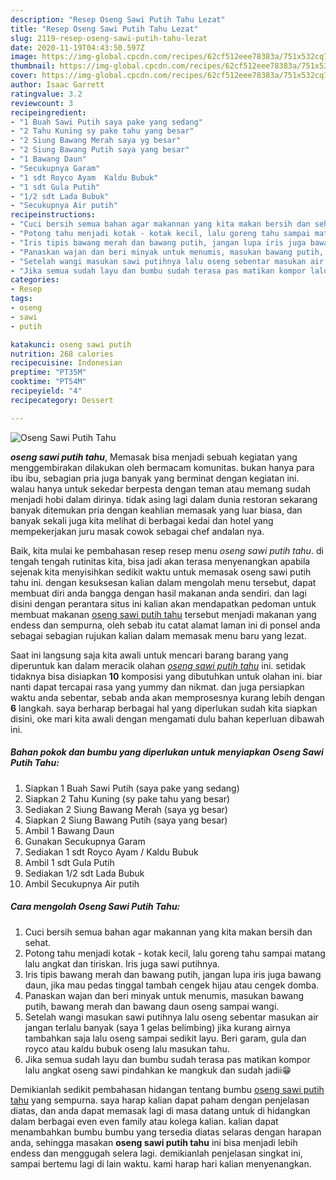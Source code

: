 ```yaml
---
description: "Resep Oseng Sawi Putih Tahu Lezat"
title: "Resep Oseng Sawi Putih Tahu Lezat"
slug: 2119-resep-oseng-sawi-putih-tahu-lezat
date: 2020-11-19T04:43:50.597Z
image: https://img-global.cpcdn.com/recipes/62cf512eee78383a/751x532cq70/oseng-sawi-putih-tahu-foto-resep-utama.jpg
thumbnail: https://img-global.cpcdn.com/recipes/62cf512eee78383a/751x532cq70/oseng-sawi-putih-tahu-foto-resep-utama.jpg
cover: https://img-global.cpcdn.com/recipes/62cf512eee78383a/751x532cq70/oseng-sawi-putih-tahu-foto-resep-utama.jpg
author: Isaac Garrett
ratingvalue: 3.2
reviewcount: 3
recipeingredient:
- "1 Buah Sawi Putih saya pake yang sedang"
- "2 Tahu Kuning sy pake tahu yang besar"
- "2 Siung Bawang Merah saya yg besar"
- "2 Siung Bawang Putih saya yang besar"
- "1 Bawang Daun"
- "Secukupnya Garam"
- "1 sdt Royco Ayam  Kaldu Bubuk"
- "1 sdt Gula Putih"
- "1/2 sdt Lada Bubuk"
- "Secukupnya Air putih"
recipeinstructions:
- "Cuci bersih semua bahan agar makannan yang kita makan bersih dan sehat."
- "Potong tahu menjadi kotak - kotak kecil, lalu goreng tahu sampai matang lalu angkat dan tiriskan. Iris juga sawi putihnya."
- "Iris tipis bawang merah dan bawang putih, jangan lupa iris juga bawang daun, jika mau pedas tinggal tambah cengek hijau atau cengek domba."
- "Panaskan wajan dan beri minyak untuk menumis, masukan bawang putih, bawang merah dan bawang daun oseng sampai wangi."
- "Setelah wangi masukan sawi putihnya lalu oseng sebentar masukan air jangan terlalu banyak (saya 1 gelas belimbing) jika kurang airnya tambahkan saja lalu oseng sampai sedikit layu. Beri garam, gula dan royco atau kaldu bubuk oseng lalu masukan tahu."
- "Jika semua sudah layu dan bumbu sudah terasa pas matikan kompor lalu angkat oseng sawi pindahkan ke mangkuk dan sudah jadii😁"
categories:
- Resep
tags:
- oseng
- sawi
- putih

katakunci: oseng sawi putih 
nutrition: 268 calories
recipecuisine: Indonesian
preptime: "PT35M"
cooktime: "PT54M"
recipeyield: "4"
recipecategory: Dessert

---
```



![Oseng Sawi Putih Tahu](https://img-global.cpcdn.com/recipes/62cf512eee78383a/751x532cq70/oseng-sawi-putih-tahu-foto-resep-utama.jpg)

<b><i>oseng sawi putih tahu</i></b>, Memasak bisa menjadi sebuah kegiatan yang menggembirakan dilakukan oleh bermacam komunitas. bukan hanya para ibu ibu, sebagian pria juga banyak yang berminat dengan kegiatan ini. walau hanya untuk sekedar berpesta dengan teman atau memang sudah menjadi hobi dalam dirinya. tidak asing lagi dalam dunia restoran sekarang banyak ditemukan pria dengan keahlian memasak yang luar biasa, dan banyak sekali juga kita melihat di berbagai kedai dan hotel yang mempekerjakan juru masak cowok sebagai chef andalan nya.



Baik, kita mulai ke pembahasan resep resep menu <i>oseng sawi putih tahu</i>. di tengah tengah rutinitas kita, bisa jadi akan terasa menyenangkan apabila sejenak kita menyisihkan sedikit waktu untuk memasak oseng sawi putih tahu ini. dengan kesuksesan kalian dalam mengolah menu tersebut, dapat membuat diri anda bangga dengan hasil makanan anda sendiri. dan lagi disini dengan perantara situs ini kalian akan mendapatkan pedoman untuk membuat makanan <u>oseng sawi putih tahu</u> tersebut menjadi makanan yang endess dan sempurna, oleh sebab itu catat alamat laman ini di ponsel anda sebagai sebagian rujukan kalian dalam memasak menu baru yang lezat.


Saat ini langsung saja kita awali untuk mencari barang barang yang diperuntuk kan dalam meracik olahan <u><i>oseng sawi putih tahu</i></u> ini. setidak tidaknya bisa disiapkan <b>10</b> komposisi yang dibutuhkan untuk olahan ini. biar nanti dapat tercapai rasa yang yummy dan nikmat. dan juga persiapkan waktu anda sebentar, sebab anda akan memprosesnya kurang lebih dengan <b>6</b> langkah. saya berharap berbagai hal yang diperlukan sudah kita siapkan disini, oke mari kita awali dengan mengamati dulu bahan keperluan dibawah ini.

<!--inarticleads1-->

##### Bahan pokok dan bumbu yang diperlukan untuk menyiapkan Oseng Sawi Putih Tahu:

1. Siapkan 1 Buah Sawi Putih (saya pake yang sedang)
1. Siapkan 2 Tahu Kuning (sy pake tahu yang besar)
1. Sediakan 2 Siung Bawang Merah (saya yg besar)
1. Siapkan 2 Siung Bawang Putih (saya yang besar)
1. Ambil 1 Bawang Daun
1. Gunakan Secukupnya Garam
1. Sediakan 1 sdt Royco Ayam / Kaldu Bubuk
1. Ambil 1 sdt Gula Putih
1. Sediakan 1/2 sdt Lada Bubuk
1. Ambil Secukupnya Air putih




<!--inarticleads2-->

##### Cara mengolah Oseng Sawi Putih Tahu:

1. Cuci bersih semua bahan agar makannan yang kita makan bersih dan sehat.
1. Potong tahu menjadi kotak - kotak kecil, lalu goreng tahu sampai matang lalu angkat dan tiriskan. Iris juga sawi putihnya.
1. Iris tipis bawang merah dan bawang putih, jangan lupa iris juga bawang daun, jika mau pedas tinggal tambah cengek hijau atau cengek domba.
1. Panaskan wajan dan beri minyak untuk menumis, masukan bawang putih, bawang merah dan bawang daun oseng sampai wangi.
1. Setelah wangi masukan sawi putihnya lalu oseng sebentar masukan air jangan terlalu banyak (saya 1 gelas belimbing) jika kurang airnya tambahkan saja lalu oseng sampai sedikit layu. Beri garam, gula dan royco atau kaldu bubuk oseng lalu masukan tahu.
1. Jika semua sudah layu dan bumbu sudah terasa pas matikan kompor lalu angkat oseng sawi pindahkan ke mangkuk dan sudah jadii😁




Demikianlah sedikit pembahasan hidangan tentang bumbu <u>oseng sawi putih tahu</u> yang sempurna. saya harap kalian dapat paham dengan penjelasan diatas, dan anda dapat memasak lagi di masa datang untuk di hidangkan dalam berbagai even even family atau kolega kalian. kalian dapat menambahkan bumbu bumbu yang tersedia diatas selaras dengan harapan anda, sehingga masakan <b>oseng sawi putih tahu</b> ini bisa menjadi lebih endess dan menggugah selera lagi. demikianlah penjelasan singkat ini, sampai bertemu lagi di lain waktu. kami harap hari kalian menyenangkan.
